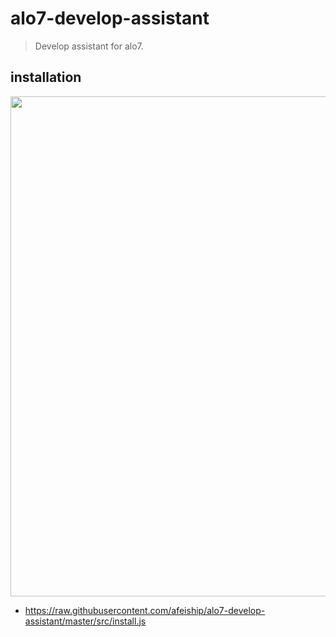 # alo7-develop-assistant
> Develop assistant for alo7.


## installation
<img width="800" src="https://tva1.sinaimg.cn/large/007S8ZIlgy1ggl0ds8tvej30xp0u0n1d.jpg" />

- https://raw.githubusercontent.com/afeiship/alo7-develop-assistant/master/src/install.js
